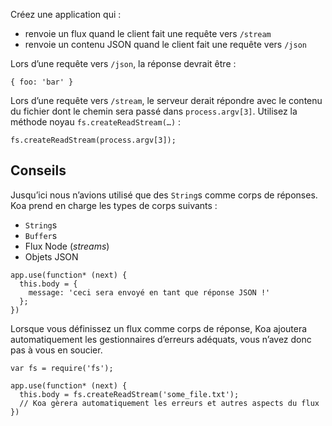 Créez une application qui :

* renvoie un flux quand le client fait une requête vers `/stream`
* renvoie un contenu JSON quand le client fait une requête vers `/json`

Lors d’une requête vers `/json`, la réponse devrait être :

```
{ foo: 'bar' }
```

Lors d’une requête vers `/stream`, le serveur derait répondre avec le contenu
du fichier dont le chemin sera passé dans `process.argv[3]`.  Utilisez la
méthode noyau `fs.createReadStream(…)` :

```
fs.createReadStream(process.argv[3]);
```

## Conseils

Jusqu’ici nous n’avions utilisé que des `String`s comme corps de réponses.  Koa
prend en charge les types de corps suivants :

- `String`s
- `Buffer`s
- Flux Node (*streams*)
- Objets JSON

```
app.use(function* (next) {
  this.body = {
    message: 'ceci sera envoyé en tant que réponse JSON !'
  };
})
```

Lorsque vous définissez un flux comme corps de réponse, Koa ajoutera
automatiquement les gestionnaires d’erreurs adéquats, vous n’avez donc pas à
vous en soucier.

```
var fs = require('fs');

app.use(function* (next) {
  this.body = fs.createReadStream('some_file.txt');
  // Koa gèrera automatiquement les erreurs et autres aspects du flux
})
```
